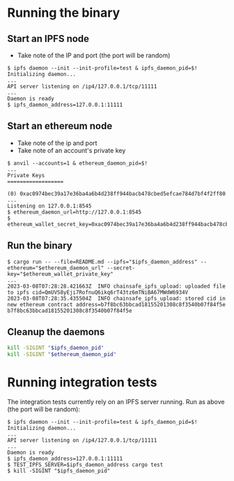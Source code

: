 # Running the binary
## Start an IPFS node
- Take note of the IP and port (the port will be random)
```console
$ ipfs daemon --init --init-profile=test & ipfs_daemon_pid=$!
Initializing daemon...
...
API server listening on /ip4/127.0.0.1/tcp/11111
...
Daemon is ready
$ ipfs_daemon_address=127.0.0.1:11111
```
## Start an ethereum node
- Take note of the ip and port
- Take note of an account's private key
```
$ anvil --accounts=1 & ethereum_daemon_pid=$!
...
Private Keys
==================

(0) 0xac0974bec39a17e36ba4a6b4d238ff944bacb478cbed5efcae784d7bf4f2ff80
...
Listening on 127.0.0.1:8545
$ ethereum_daemon_url=http://127.0.0.1:8545
$ ethereum_wallet_secret_key=0xac0974bec39a17e36ba4a6b4d238ff944bacb478cbed5efcae784d7bf4f2ff80
```
## Run the binary
```
$ cargo run -- --file=README.md --ipfs="$ipfs_daemon_address" --ethereum="$ethereum_daemon_url" --secret-key="$ethereum_wallet_private_key"
...
2023-03-08T07:28:28.421663Z  INFO chainsafe_ipfs_upload: uploaded file to ipfs cid=QmUVS8yEji7RofnuQ6ikq6rT43tz6mTNiBA67MWdW6934V
2023-03-08T07:28:35.435504Z  INFO chainsafe_ipfs_upload: stored cid in new ethereum contract address=b7f8bc63bbcad18155201308c8f3540b07f84f5e
b7f8bc63bbcad18155201308c8f3540b07f84f5e
```
## Cleanup the daemons
```bash
kill -SIGINT "$ipfs_daemon_pid"
kill -SIGINT "$ethereum_daemon_pid"
```

# Running integration tests
The integration tests currently rely on an IPFS server running.
Run as above (the port will be random):
```console
$ ipfs daemon --init --init-profile=test & ipfs_daemon_pid=$!
Initializing daemon...
...
API server listening on /ip4/127.0.0.1/tcp/11111
...
Daemon is ready
$ ipfs_daemon_address=127.0.0.1:11111
$ TEST_IPFS_SERVER=$ipfs_daemon_address cargo test
$ kill -SIGINT "$ipfs_daemon_pid"
```

